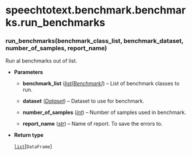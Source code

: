 # speechtotext.benchmark.benchmarks.run_benchmarks


### run_benchmarks(benchmark_class_list, benchmark_dataset, number_of_samples, report_name)
Run al benchmarks out of list.


* **Parameters**

    
    * **benchmark_list** ([*list*](https://docs.python.org/3/library/stdtypes.html#list)*[*[*Benchmark*](speechtotext.benchmark.benchmarks.Benchmark.md#speechtotext.benchmark.benchmarks.Benchmark)*]*) – List of benchmark classes to run.


    * **dataset** ([*Dataset*](speechtotext.datasets.Dataset.md#speechtotext.datasets.Dataset)) – Dataset to use for benchmark.


    * **number_of_samples** ([*int*](https://docs.python.org/3/library/functions.html#int)) – Number of samples used in benchmark.


    * **report_name** ([*str*](https://docs.python.org/3/library/stdtypes.html#str)) – Name of report. To save the errors to.



* **Return type**

    [`list`](https://docs.python.org/3/library/stdtypes.html#list)[`DataFrame`]
